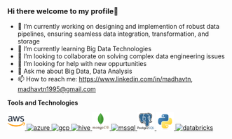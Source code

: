 ### Hi there welcome to my profile👋

- 🔭 I’m currently working on designing and implemention of robust data pipelines, ensuring seamless data integration, transformation, and storage
- 🌱 I’m currently learning Big Data Technologies
- 👯 I’m looking to collaborate on solving complex data engineering issues
- 🤔 I’m looking for help with new oppurtunities
- 💬 Ask me about Big Data, Data Analysis
- 📫 How to reach me: https://www.linkedin.com/in/madhavtn, madhavtn1995@gmail.com

__Tools and Technologies__
<p align="left"> <a href="https://aws.amazon.com" target="_blank" rel="noreferrer"> <img src="https://raw.githubusercontent.com/devicons/devicon/master/icons/amazonwebservices/amazonwebservices-original-wordmark.svg" alt="aws" width="40" height="40"/> </a> <a href="https://azure.microsoft.com/en-in/" target="_blank" rel="noreferrer"> <img src="https://www.vectorlogo.zone/logos/microsoft_azure/microsoft_azure-icon.svg" alt="azure" width="40" height="40"/> </a> <a href="https://cloud.google.com" target="_blank" rel="noreferrer"> <img src="https://www.vectorlogo.zone/logos/google_cloud/google_cloud-icon.svg" alt="gcp" width="40" height="40"/> </a> <a href="https://hive.apache.org/" target="_blank" rel="noreferrer"> <img src="https://www.vectorlogo.zone/logos/apache_hive/apache_hive-icon.svg" alt="hive" width="40" height="40"/> </a> <a href="https://www.mongodb.com/" target="_blank" rel="noreferrer"> <img src="https://raw.githubusercontent.com/devicons/devicon/master/icons/mongodb/mongodb-original-wordmark.svg" alt="mongodb" width="40" height="40"/> </a> <a href="https://www.microsoft.com/en-us/sql-server" target="_blank" rel="noreferrer"> <img src="https://www.svgrepo.com/show/303229/microsoft-sql-server-logo.svg" alt="mssql" width="40" height="40"/> </a> <a href="https://www.postgresql.org" target="_blank" rel="noreferrer"> <img src="https://raw.githubusercontent.com/devicons/devicon/master/icons/postgresql/postgresql-original-wordmark.svg" alt="postgresql" width="40" height="40"/> </a> <a href="https://www.python.org" target="_blank" rel="noreferrer"> <img src="https://raw.githubusercontent.com/devicons/devicon/master/icons/python/python-original.svg" alt="python" width="40" height="40"/> </a><a href="https://www.databricks.com/" target="_blank" rel="noreferrer"> <img src="https://www.vectorlogo.zone/logos/databricks/databricks-ar21.svg" alt="databricks" width="40" height="40"/> </a><a href="https://spark.apache.org/" target="_blank" rel="noreferrer"><imgsrc="https://www.vectorlogo.zone/logos/apache_spark/apache_spark-icon.svg" alt="spark" width="40" height="40"/> </a> </p>




  
  


